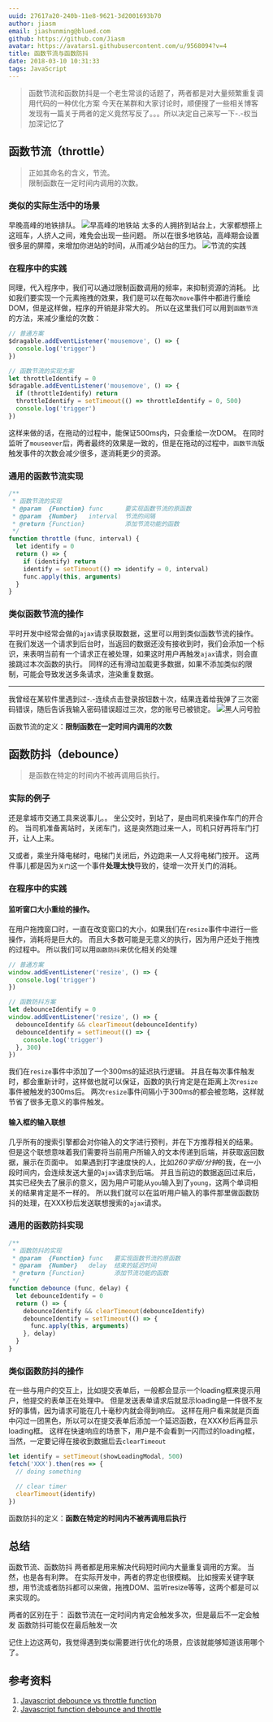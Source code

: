 ```yaml
---
uuid: 27617a20-240b-11e8-9621-3d2001693b70
author: jiasm
email: jiashunming@blued.com
github: https://github.com/Jiasm
avatar: https://avatars1.githubusercontent.com/u/9568094?v=4
title: 函数节流与函数防抖
date: 2018-03-10 10:31:33
tags: JavaScript
---
```


> 函数节流和函数防抖是一个老生常谈的话题了，两者都是对大量频繁重复调用代码的一种优化方案
> 今天在某群和大家讨论时，顺便搜了一些相关博客  
> 发现有一篇关于两者的定义竟然写反了。。。所以决定自己来写一下-.-权当加深记忆了

<!-- more -->

## 函数节流（throttle）

> 正如其命名的含义，节流。  
> 限制函数在一定时间内调用的次数。

### 类似的实际生活中的场景

早晚高峰的地铁排队。
![早高峰的地铁站](/img/jarvis/function-throttle-debounce/debounce-pic1.jpg)
太多的人拥挤到站台上，大家都想搭上这班车，人挤人之间，难免会出现一些问题。
所以在很多地铁站，高峰期会设置很多层的屏障，来增加你进站的时间，从而减少站台的压力。
![节流的实践](/img/jarvis/function-throttle-debounce/debounce-pic2.jpeg)

### 在程序中的实践

同理，代入程序中，我们可以通过限制函数调用的频率，来抑制资源的消耗。
比如我们要实现一个元素拖拽的效果，我们是可以在每次`move`事件中都进行重绘DOM，但是这样做，程序的开销是非常大的。
所以在这里我们可以用到`函数节流`的方法，来减少重绘的次数：
```javascript
// 普通方案
$dragable.addEventListener('mousemove', () => {
  console.log('trigger')
})

// 函数节流的实现方案
let throttleIdentify = 0
$dragable.addEventListener('mousemove', () => {
  if (throttleIdentify) return
  throttleIdentify = setTimeout(() => throttleIdentify = 0, 500)
  console.log('trigger')
})
```
这样来做的话，在拖动的过程中，能保证500ms内，只会重绘一次DOM。
在同时监听了`mouseover`后，两者最终的效果是一致的，但是在拖动的过程中，`函数节流`版触发事件的次数会减少很多，遂消耗更少的资源。

### 通用的函数节流实现

```javascript
/**
 * 函数节流的实现
 * @param  {Function} func      要实现函数节流的原函数
 * @param  {Number}   interval  节流的间隔
 * @return {Function}           添加节流功能的函数
 */
function throttle (func, interval) {
  let identify = 0
  return () => {
    if (identify) return
    identify = setTimeout(() => identify = 0, interval)
    func.apply(this, arguments)
  }
}
```

### 类似函数节流的操作

平时开发中经常会做的`ajax`请求获取数据，这里可以用到类似函数节流的操作。
在我们发送一个请求到后台时，当返回的数据还没有接收到时，我们会添加一个标识，来表明当前有一个请求正在被处理，如果这时用户再触发`ajax`请求，则会直接跳过本次函数的执行。
同样的还有滑动加载更多数据，如果不添加类似的限制，可能会导致发送多条请求，渲染重复数据。

----
我曾经在某软件里遇到过-.-连续点击登录按钮数十次，结果连着给我弹了三次密码错误，随后告诉我输入密码错误超过三次，您的账号已被锁定。
![黑人问号脸](/img/jarvis/function-throttle-debounce/debounce-pic3.jpeg)


函数节流的定义：**限制函数在一定时间内调用的次数**

## 函数防抖（debounce）

> 是函数在特定的时间内不被再调用后执行。

### 实际的例子

还是拿城市交通工具来说事儿。。
坐公交时，到站了，是由司机来操作车门的开合的。
当司机准备离站时，关闭车门，这是突然跑过来一人，司机只好再将车门打开，让人上来。

又或者，乘坐升降电梯时，电梯门关闭后，外边跑来一人又将电梯门按开。
这两件事儿都是因为`关门`这一个事件**处理太快**导致的，徒增一次开关门的消耗。

### 在程序中的实践

####  监听窗口大小重绘的操作。

在用户拖拽窗口时，一直在改变窗口的大小，如果我们在`resize`事件中进行一些操作，消耗将是巨大的。
而且大多数可能是无意义的执行，因为用户还处于拖拽的过程中。
所以我们可以用`函数防抖`来优化相关的处理
```javascript
// 普通方案
window.addEventListener('resize', () => {
  console.log('trigger')
})

// 函数防抖方案
let debounceIdentify = 0
window.addEventListener('resize', () => {
  debounceIdentify && clearTimeout(debounceIdentify)
  debounceIdentify = setTimeout(() => {
    console.log('trigger')
  }, 300)
})
```

我们在`resize`事件中添加了一个300ms的延迟执行逻辑。
并且在每次事件触发时，都会重新计时，这样做也就可以保证，函数的执行肯定是在距离上次`resize`事件被触发的300ms后。
两次`resize`事件间隔小于300ms的都会被忽略，这样就节省了很多无意义的事件触发。

#### 输入框的输入联想

几乎所有的搜索引擎都会对你输入的文字进行预判，并在下方推荐相关的结果。
但是这个联想意味着我们需要将当前用户所输入的文本传递到后端，并获取返回数据，展示在页面中。
如果遇到打字速度快的人，比如*260字母/分钟*的我，在一小段时间内，会连续发送大量的`ajax`请求到后端。
并且当前边的数据返回过来后，其实已经失去了展示的意义，因为用户可能从`you`输入到了`young`，这两个单词相关的结果肯定是不一样的。
所以我们就可以在监听用户输入的事件那里做函数防抖的处理，在XXX秒后发送联想搜索的`ajax`请求。

### 通用的函数防抖实现

```javascript
/**
 * 函数防抖的实现
 * @param  {Function} func   要实现函数节流的原函数
 * @param  {Number}   delay  结束的延迟时间
 * @return {Function}        添加节流功能的函数
 */
function debounce (func, delay) {
  let debounceIdentify = 0
  return () => {
    debounceIdentify && clearTimeout(debounceIdentify)
    debounceIdentify = setTimeout(() => {
      func.apply(this, arguments)
    }, delay)
  }
}
```

### 类似函数防抖的操作

在一些与用户的交互上，比如提交表单后，一般都会显示一个loading框来提示用户，他提交的表单正在处理中。
但是发送表单请求后就显示loading是一件很不友好的事情，因为请求可能在几十毫秒内就会得到响应。
这样在用户看来就是页面中闪过一团黑色，所以可以在提交表单后添加一个延迟函数，在XXX秒后再显示loading框。
这样在快速响应的场景下，用户是不会看到一闪而过的loading框，当然，一定要记得在接收到数据后去`clearTimeout`

```javascript
let identify = setTimeout(showLoadingModal, 500)
fetch('XXX').then(res => {
  // doing something

  // clear timer
  clearTimeout(identify)
})
```

函数防抖的定义：**函数在特定的时间内不被再调用后执行**

## 总结

函数节流、函数防抖
两者都是用来解决代码短时间内大量重复调用的方案。
当然，也是各有利弊。
在实际开发中，两者的界定也很模糊。
比如搜索关键字联想，用节流或者防抖都可以来做，拖拽DOM、监听resize等等，这两个都是可以来实现的。

两者的区别在于：
函数节流在一定时间内肯定会触发多次，但是最后不一定会触发
函数防抖可能仅在最后触发一次

记住上边这两句，我觉得遇到类似需要进行优化的场景，应该就能够知道该用哪个了。

## 参考资料

1. [Javascript debounce vs throttle function](https://ict.ken.be/javascript-debounce-vs-throttle-function)
2. [Javascript function debounce and throttle](https://gist.github.com/7885923)
